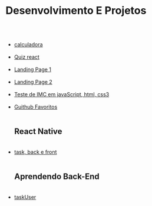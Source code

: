 <br>
<h1 id="h1" >Desenvolvimento E Projetos</h1>

<br>

<nav >

<ul>

<br>

<li id="li">
<a id="a" href="https://GabrielErick1.github.io/estudo/calculadora/">calculadora</a>
</li>

<br>

<li id="li">
<a id="a" href="https://GabrielErick1.github.io/estudo/quiz/">Quiz react</a>
</li>

<br>
<li id="li">
<a id="a" href="https://GabrielErick1.github.io/estudo/htmlsite/site/">Landing Page 1</a>
</li>

<br>

<li id="li">
<a id="a" href="https://GabrielErick1.github.io/estudo/htmlsite/sitenv/">Landing Page 2</a>
</li>

<br>

<li id="li">
<a id="a" href="https://GabrielErick1.github.io/estudo/javaScript/testedeobsidade/">Teste de IMC em javaScript, html, css3</a>
</li>

<br>

<li id="li">
<a id="a" href="https://GabrielErick1.github.io/estudo/projetogit01/">Guithub Favoritos</a>
</li>

<br>
<h1 id="h1" >React Native</h1>
<br>
<li id="li">
<a id="a" href="https://github.com/GabrielErick1/estudo/tree/main/nativetask">task, back e front</a>
</li>
<br>
<h1 id="h1" >Aprendendo Back-End</h1>
<br>
<li id="li">
<a id="a" href="https://github.com/GabrielErick1/estudo/tree/main/taskUser">taskUser </a>
</li>
</ul>
</nav>
